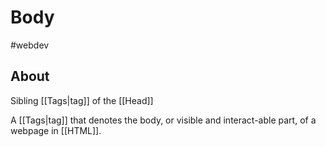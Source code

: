# Body

#webdev 

## About

Sibling [[Tags|tag]] of the [[Head]]

A [[Tags|tag]] that denotes the body, or visible and interact-able part, of a webpage in [[HTML]].
